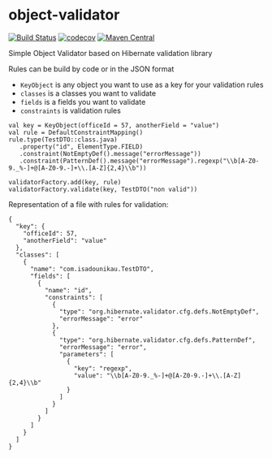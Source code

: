 # object-validator 
[![Build Status](https://travis-ci.com/isadounikau/object-validator.svg?branch=master)](https://travis-ci.com/isadounikau/object-validator)
[![codecov](https://codecov.io/gh/Sadovnikov94/object-validator/branch/master/graph/badge.svg)](https://codecov.io/gh/Sadovnikov94/object-validator)
[![Maven Central](https://maven-badges.herokuapp.com/maven-central/com.isadounikau/object-validator/badge.svg)](https://maven-badges.herokuapp.com/maven-central/com.isadounikau/object-validator/badge.svg)

Simple Object Validator based on Hibernate validation library

Rules can be build by code or in the JSON format 

* `KeyObject` is any object you want to use as a key for your validation rules 
* `classes` is a classes you want to validate 
* `fields` is a fields you want to validate 
* `constraints` is validation rules 

```
val key = KeyObject(officeId = 57, anotherField = "value")
val rule = DefaultConstraintMapping()
rule.type(TestDTO::class.java)
   .property("id", ElementType.FIELD)
   .constraint(NotEmptyDef().message("errorMessage"))
   .constraint(PatternDef().message("errorMessage").regexp("\\b[A-Z0-9._%-]+@[A-Z0-9.-]+\\.[A-Z]{2,4}\\b"))

validatorFactory.add(key, rule)
validatorFactory.validate(key, TestDTO("non valid"))
```

Representation of a file with rules for validation:
```
{
  "key": {
    "officeId": 57,
    "anotherField": "value"
  },
  "classes": [
    {
      "name": "com.isadounikau.TestDTO",
      "fields": [
        {
          "name": "id",
          "constraints": [
            {
              "type": "org.hibernate.validator.cfg.defs.NotEmptyDef",
              "errorMessage": "error"
            },
            {
              "type": "org.hibernate.validator.cfg.defs.PatternDef",
              "errorMessage": "error",
              "parameters": [
                {
                  "key": "regexp",
                  "value": "\\b[A-Z0-9._%-]+@[A-Z0-9.-]+\\.[A-Z]{2,4}\\b"
                }
              ]
            }
          ]
        }
      ]
    }
  ]
}
```
